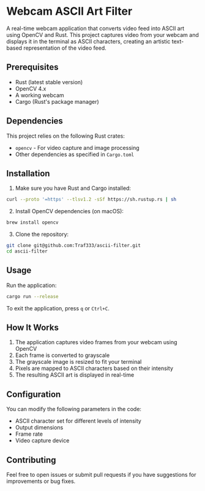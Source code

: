 # Webcam ASCII Art Filter

A real-time webcam application that converts video feed into ASCII art using OpenCV and Rust. This project captures video from your webcam and displays it in the terminal as ASCII characters, creating an artistic text-based representation of the video feed.

## Prerequisites

- Rust (latest stable version)
- OpenCV 4.x
- A working webcam
- Cargo (Rust's package manager)

## Dependencies

This project relies on the following Rust crates:

- `opencv` - For video capture and image processing
- Other dependencies as specified in `Cargo.toml`

## Installation

1. Make sure you have Rust and Cargo installed:

```bash
curl --proto '=https' --tlsv1.2 -sSf https://sh.rustup.rs | sh
```

2. Install OpenCV dependencies (on macOS):

```bash
brew install opencv
```

3. Clone the repository:

```bash
git clone git@github.com:Traf333/ascii-filter.git
cd ascii-filter
```

## Usage

Run the application:

```bash
cargo run --release
```

To exit the application, press `q` or `Ctrl+C`.

## How It Works

1. The application captures video frames from your webcam using OpenCV
2. Each frame is converted to grayscale
3. The grayscale image is resized to fit your terminal
4. Pixels are mapped to ASCII characters based on their intensity
5. The resulting ASCII art is displayed in real-time

## Configuration

You can modify the following parameters in the code:

- ASCII character set for different levels of intensity
- Output dimensions
- Frame rate
- Video capture device

## Contributing

Feel free to open issues or submit pull requests if you have suggestions for improvements or bug fixes.
